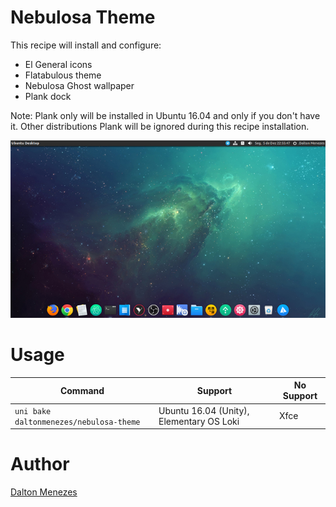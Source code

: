 # Nebulosa Theme

This recipe will install and configure:

- El General icons
- Flatabulous theme
- Nebulosa Ghost wallpaper
- Plank dock

Note: Plank only will be installed in Ubuntu 16.04 and only if you don't have it. Other distributions Plank will be ignored during this recipe installation.

<p align="center">
<img src="bin/thumb.jpg" alt="Nebulosa Theme Thumbnail" />
</p>

# Usage

| Command | Support | No Support |
| --- | --- | --- | 
| `uni bake daltonmenezes/nebulosa-theme` | Ubuntu 16.04 (Unity), Elementary OS Loki | Xfce |

# Author

[Dalton Menezes](https://github.com/uni-linux/recipes/tree/master/src/daltonmenezes)
